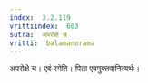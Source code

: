 ```yaml
---
index:  3.2.119
vrittiindex:  603
sutra:  अपरोक्षे च
vritti:  balamanorama 
---
```


अपरोक्षे च। एवं स्मेति। पिता एवमुक्तवानित्यर्थः। 

